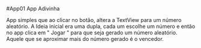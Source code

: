 #App01
App Adivinha

App simples que ao clicar no botão, altera a TextView para um número aleatório. A Ideia inicial era uma dupla, cada um escolhe
um número e então no app clica em " Jogar " para que seja gerado um número aleatório. Aquele que se aproximar mais do número gerado
é o vencedor.
